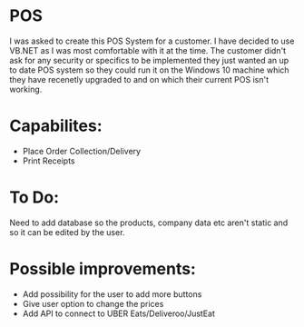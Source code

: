 # POS
I was asked to create this POS System for a customer. I have decided to use VB.NET as I was most comfortable with it at the time. 
The customer didn't ask for any security or specifics to be implemented they just wanted an up to date POS system so they could run it on the Windows 10 machine which they have recenetly upgraded to and on which their current POS isn't working. 

# Capabilites:
- Place Order Collection/Delivery
- Print Receipts 
 
 # To Do:
 Need to add database so the products, company data etc aren't static and so it can be edited by the user.
 
 # Possible improvements:
  - Add possibility for the user to add more buttons 
  - Give user option to change the prices
  - Add API to connect to UBER Eats/Deliveroo/JustEat
